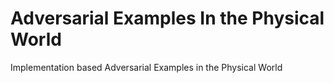 # Adversarial Examples In the Physical World
Implementation based Adversarial Examples in the Physical World
